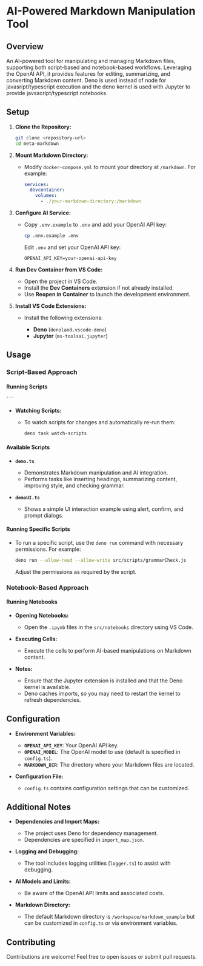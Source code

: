 # AI-Powered Markdown Manipulation Tool

## Overview

An AI-powered tool for manipulating and managing Markdown files, supporting both script-based and notebook-based workflows. Leveraging the OpenAI API, it provides features for editing, summarizing, and converting Markdown content. Deno is used instead of node for javasript/typescript execution and the deno kernel is used with Jupyter to provide javsacript/typescript notebooks.

## Setup

1. **Clone the Repository:**

   ```bash
   git clone <repository-url>
   cd meta-markdown
   ```

2. **Mount Markdown Directory:**

   - Modify `docker-compose.yml` to mount your directory at `/markdown`. For example:

     ```yaml
     services:
       devcontainer:
         volumes:
           - ./your-markdown-directory:/markdown
     ```

3. **Configure AI Service:**

   - Copy `.env.example` to `.env` and add your OpenAI API key:

     ```bash
     cp .env.example .env
     ```

     Edit `.env` and set your OpenAI API key:

     ```
     OPENAI_API_KEY=your-openai-api-key
     ```

4. **Run Dev Container from VS Code:**

   - Open the project in VS Code.
   - Install the **Dev Containers** extension if not already installed.
   - Use **Reopen in Container** to launch the development environment.

5. **Install VS Code Extensions:**

   - Install the following extensions:

     - **Deno** (`denoland.vscode-deno`)
     - **Jupyter** (`ms-toolsai.jupyter`)

## Usage

### Script-Based Approach

#### Running Scripts
    ```
- **Watching Scripts:**

  - To watch scripts for changes and automatically re-run them:

    ```bash
    deno task watch-scripts
    ```

#### Available Scripts

- **`demo.ts`**

  - Demonstrates Markdown manipulation and AI integration.
  - Performs tasks like inserting headings, summarizing content, improving style, and checking grammar.

- **`demoUI.ts`**

  - Shows a simple UI interaction example using alert, confirm, and prompt dialogs.


#### Running Specific Scripts

- To run a specific script, use the `deno run` command with necessary permissions. For example:

  ```bash
  deno run --allow-read --allow-write src/scripts/grammarCheck.js
  ```

  Adjust the permissions as required by the script.

### Notebook-Based Approach

#### Running Notebooks

- **Opening Notebooks:**

  - Open the `.ipynb` files in the `src/notebooks` directory using VS Code.

- **Executing Cells:**

  - Execute the cells to perform AI-based manipulations on Markdown content.

- **Notes:**

  - Ensure that the Jupyter extension is installed and that the Deno kernel is available.
  - Deno caches imports, so you may need to restart the kernel to refresh dependencies.

## Configuration

- **Environment Variables:**

  - **`OPENAI_API_KEY`**: Your OpenAI API key.
  - **`OPENAI_MODEL`**: The OpenAI model to use (default is specified in `config.ts`).
  - **`MARKDOWN_DIR`**: The directory where your Markdown files are located.

- **Configuration File:**

  - `config.ts` contains configuration settings that can be customized.

## Additional Notes

- **Dependencies and Import Maps:**

  - The project uses Deno for dependency management.
  - Dependencies are specified in `import_map.json`.

- **Logging and Debugging:**

  - The tool includes logging utilities (`logger.ts`) to assist with debugging.

- **AI Models and Limits:**

  - Be aware of the OpenAI API limits and associated costs.

- **Markdown Directory:**

  - The default Markdown directory is `/workspace/markdown_example` but can be customized in `config.ts` or via environment variables.

## Contributing

Contributions are welcome! Feel free to open issues or submit pull requests.